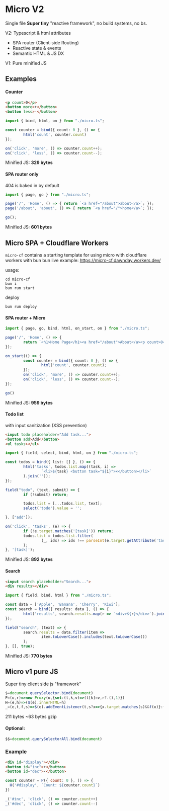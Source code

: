 # Micro V2
Single file **Super tiny** "reactive framework", no build systems, no bs.

V2: Typescript & html attributes
- SPA router (Client-side Routing)
- Reactive state & events
- Semantic HTML & JS DX

V1: Pure minified JS

## Examples
#### Counter
```html
<p count>0</p>
<button more>+</button>
<button less>-</button>
```

```ts
import { bind, html, on } from "./micro.ts";

const counter = bind({ count: 0 }, () => {
        html('count', counter.count)
});

on('click', 'more', () => counter.count++);
on('click', 'less', () => counter.count--);
```

Minified JS: **329 bytes**

#### SPA router only
404 is baked in by default
```ts
import { page, go } from "./micro.ts";

page('/', 'Home', () => { return `<a href="/about">about</a>`; });
page('/about', 'about', () => { return `<a href="/">home</a>`; });

go();
```
Minified JS: **601 bytes**

## Micro SPA + Cloudflare Workers
`micro-cf` contains a starting template for using micro with cloudflare workers with bun bun
live example: https://micro-cf.dawnday.workers.dev/

usage:
```
cd micro-cf
bun i
bun run start
```

deploy
```
bun run deploy
```

#### SPA router + Micro
```ts
import { page, go, bind, html, on_start, on } from "./micro.ts";

page('/', 'Home', () => {
        return `<h1>Home Page</h1><a href="/about">About</a><p count>0</p><button more>+</button><button less>-</button>`;
});

on_start(() => {
        const counter = bind({ count: 0 }, () => {
                html('count', counter.count);
        });
        on('click', 'more', () => counter.count++);
        on('click', 'less', () => counter.count--);
});

go()
```

Minified JS: **959 bytes**

#### Todo list
with input sanitization (XSS prevention)
```html
<input todo placeholder="Add task...">
<button add>Add</button>
<ul tasks></ul>
```

```ts
import { field, select, bind, html, on } from "./micro.ts";

const todos = bind({ list: [] }, () => {
        html('tasks', todos.list.map((task, i) =>
                `<li>${task} <button task="${i}">×</button></li>`
        ).join(''));
});

field("todo", (text, submit) => {
        if (!submit) return;

        todos.list = [...todos.list, text];
        select('todo').value = '';

}, ["add"]);

on('click', 'tasks', (e) => {
        if (!e.target.matches('[task]')) return;
        todos.list = todos.list.filter(
                (_, idx) => idx !== parseInt(e.target.getAttribute('task'))
        );
}, '[task]');
```

Minified JS: **892 bytes**

#### Search
```html
<input search placeholder="Search...">
<div results></div>
```

```ts
import { field, bind, html } from "./micro.ts";

const data = ['Apple', 'Banana', 'Cherry', 'Kiwi'];
const search = bind({ results: data }, () => {
        html('results', search.results.map(r => `<div>${r}</div>`).join(''));
});

field("search", (text) => {
        search.results = data.filter(item =>
                item.toLowerCase().includes(text.toLowerCase())
        );
}, [], true);
```

Minified JS: **770 bytes**

## Micro v1 pure JS
Super tiny client side js "framework"
```js
$=document.querySelector.bind(document)
P=(o,r)=>new Proxy(o,{set:(t,k,v)=>(t[k]=v,r?.(),1)})
H=(e,h)=>($(e).innerHTML=h)
_=(e,t,f,s)=>$(e).addEventListener(t,s?x=>{x.target.matches(s)&&f(x)}:f)
```
211 bytes ~63 bytes gzip


#### Optional:
```js
$$=document.querySelectorAll.bind(document)
```

### Example
```html
<div id="display"></div>
<button id="inc">+</button>
<button id="dec">-</button>
```

```js
const counter = P({ count: 0 }, () => {
  H('#display', `Count: ${counter.count}`)
})

_('#inc', 'click', () => counter.count++)
_('#dec', 'click', () => counter.count--)
```
